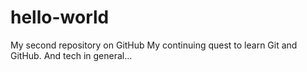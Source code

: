 # hello-world
My second repository on GitHub
My continuing quest to learn Git and GitHub. And tech in general...
